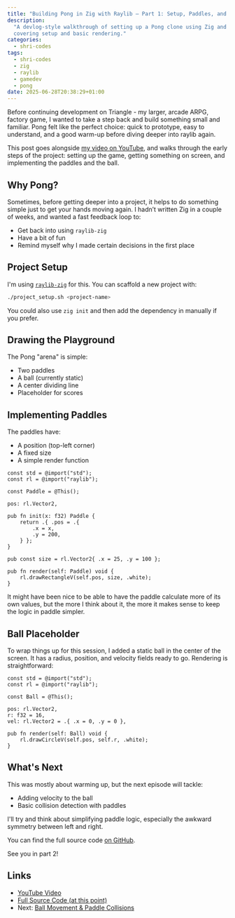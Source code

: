 ```yaml
---
title: "Building Pong in Zig with Raylib – Part 1: Setup, Paddles, and Ball"
description:
  "A devlog-style walkthrough of setting up a Pong clone using Zig and raylib,
  covering setup and basic rendering."
categories:
  - shri-codes
tags:
  - shri-codes
  - zig
  - raylib
  - gamedev
  - pong
date: 2025-06-28T20:38:29+01:00
---
```


Before continuing development on Triangle - my larger, arcade ARPG, factory
game, I wanted to take a step back and build something small and familiar. Pong
felt like the perfect choice: quick to prototype, easy to understand, and a good
warm-up before diving deeper into raylib again.

This post goes alongside [my video on YouTube](https://youtu.be/ICq2D_na6zc),
and walks through the early steps of the project: setting up the game, getting
something on screen, and implementing the paddles and the ball.

## Why Pong?

Sometimes, before getting deeper into a project, it helps to do something simple
just to get your hands moving again. I hadn’t written Zig in a couple of weeks,
and wanted a fast feedback loop to:

- Get back into using `raylib-zig`
- Have a bit of fun
- Remind myself why I made certain decisions in the first place

## Project Setup

I'm using [`raylib-zig`](https://github.com/Not-Nik/raylib-zig) for this. You
can scaffold a new project with:

```bash
./project_setup.sh <project-name>
```

You could also use `zig init` and then add the dependency in manually if you
prefer.

## Drawing the Playground

The Pong "arena" is simple:

- Two paddles
- A ball (currently static)
- A center dividing line
- Placeholder for scores

## Implementing Paddles

The paddles have:

- A position (top-left corner)
- A fixed size
- A simple render function

```zig
const std = @import("std");
const rl = @import("raylib");

const Paddle = @This();

pos: rl.Vector2,

pub fn init(x: f32) Paddle {
    return .{ .pos = .{
        .x = x,
        .y = 200,
    } };
}

pub const size = rl.Vector2{ .x = 25, .y = 100 };

pub fn render(self: Paddle) void {
    rl.drawRectangleV(self.pos, size, .white);
}
```

It might have been nice to be able to have the paddle calculate more of its own
values, but the more I think about it, the more it makes sense to keep the logic
in paddle simpler.

## Ball Placeholder

To wrap things up for this session, I added a static ball in the center of the
screen. It has a radius, position, and velocity fields ready to go. Rendering is
straightforward:

```zig
const std = @import("std");
const rl = @import("raylib");

const Ball = @This();

pos: rl.Vector2,
r: f32 = 16,
vel: rl.Vector2 = .{ .x = 0, .y = 0 },

pub fn render(self: Ball) void {
    rl.drawCircleV(self.pos, self.r, .white);
}
```

## What's Next

This was mostly about warming up, but the next episode will tackle:

- Adding velocity to the ball
- Basic collision detection with paddles

I'll try and think about simplifying paddle logic, especially the awkward
symmetry between left and right.

You can find the full source code
[on GitHub](https://github.com/drone-ah/wordsonsand/tree/main/games/pong).

See you in part 2!

## Links

- [YouTube Video](../../youtube/shri-codes/pong/pong-1.md)
- [Full Source Code (at this point)](https://github.com/drone-ah/wordsonsand/tree/shri-codes/pong/part-1/games/pong)
- Next: [Ball Movement & Paddle Collisions](./pong-2.md)
